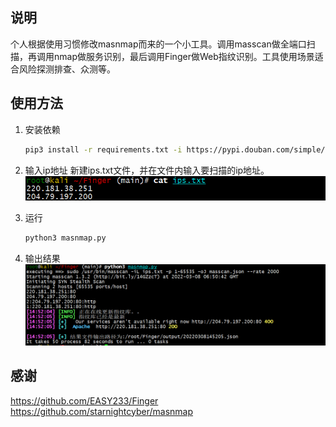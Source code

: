 ## 说明
个人根据使用习惯修改masnmap而来的一个小工具。调用masscan做全端口扫描，再调用nmap做服务识别，最后调用Finger做Web指纹识别。工具使用场景适合风险探测排查、众测等。


## 使用方法
1. 安装依赖
   ```bash
   pip3 install -r requirements.txt -i https://pypi.douban.com/simple/
   ```
2. 输入ip地址
新建ips.txt文件，并在文件内输入要扫描的ip地址。
![](images/2022-03-08-14-54-01.png)

3. 运行
   ```bash
   python3 masnmap.py
   ```
4. 输出结果
![](images/2022-03-08-14-53-47.png)


## 感谢
https://github.com/EASY233/Finger
https://github.com/starnightcyber/masnmap
